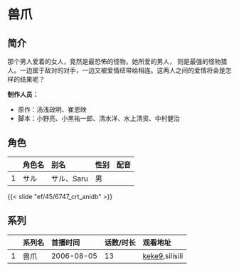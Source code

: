 # 兽爪


## 简介

那个男人爱着的女人，竟然是最恐怖的怪物。她所爱的男人， 则是最强的怪物猎人。一边属于敌对的对手，一边又被爱情纽带给相连。这两人之间的爱情将会是怎样的结果呢？

**制作人员：**
- 原作：汤浅政明、崔恩映
- 脚本：小野亮、小黑祐一郎、清水洋、水上清资、中村健治

## 角色

|     |   角色名   |   别名  | 性别 |  配音  |
|:--- |:------  |:----      |:---  |:--   |
| 1 | サル | サル、Saru | 男 |  |

{{< slide "ef/45/6747_crt_anidb" >}}

## 系列

|     |   系列名   |   首播时间  | 话数/时长  | 观看地址 |
|:---  |:------    |:----      |:---       |:---  |
| 1 | 兽爪 | 2006-08-05 | 13 | [keke9](https://www.keke9.app/search?k=兽爪),silisili  |



